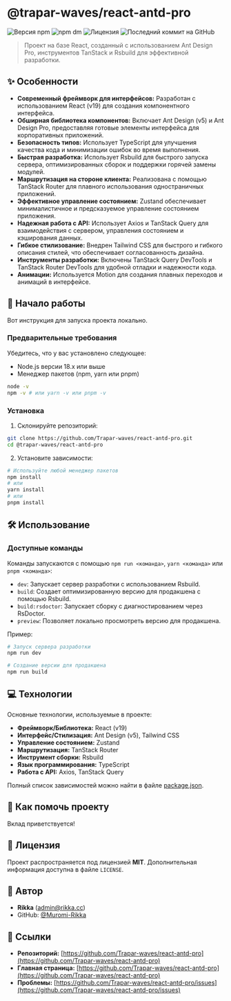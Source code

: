 # @trapar-waves/react-antd-pro

![Версия npm](https://img.shields.io/npm/v/@trapar-waves/react-antd-pro)
![npm dm](https://img.shields.io/npm/dm/@trapar-waves/react-antd-pro)
![Лицензия](https://img.shields.io/badge/license-MIT-green)
![Последний коммит на GitHub](https://img.shields.io/github/last-commit/trapar-waves/react-antd-pro)

> Проект на базе React, созданный с использованием Ant Design Pro, инструментов TanStack и Rsbuild для эффективной разработки.

## ✨ Особенности

* **Современный фреймворк для интерфейсов:** Разработан с использованием React (v19) для создания компонентного интерфейса.
* **Обширная библиотека компонентов:** Включает Ant Design (v5) и Ant Design Pro, предоставляя готовые элементы интерфейса для корпоративных приложений.
* **Безопасность типов:** Использует TypeScript для улучшения качества кода и минимизации ошибок во время выполнения.
* **Быстрая разработка:** Использует Rsbuild для быстрого запуска сервера, оптимизированных сборок и поддержки горячей замены модулей.
* **Маршрутизация на стороне клиента:** Реализована с помощью TanStack Router для плавного использования одностраничных приложений.
* **Эффективное управление состоянием:** Zustand обеспечивает минималистичное и предсказуемое управление состоянием приложения.
* **Надежная работа с API:** Использует Axios и TanStack Query для взаимодействия с сервером, управления состоянием и кэширования данных.
* **Гибкое стилизование:** Внедрен Tailwind CSS для быстрого и гибкого описания стилей, что обеспечивает согласованность дизайна.
* **Инструменты разработки:** Включены TanStack Query DevTools и TanStack Router DevTools для удобной отладки и надежности кода.
* **Анимации:** Используется Motion для создания плавных переходов и анимаций в интерфейсе.

## 🚀 Начало работы

Вот инструкция для запуска проекта локально.

### Предварительные требования

Убедитесь, что у вас установлено следующее:
- Node.js версии 18.x или выше
- Менеджер пакетов (npm, yarn или pnpm)

```bash
node -v
npm -v # или yarn -v или pnpm -v
```

### Установка

1. Склонируйте репозиторий:
```bash
git clone https://github.com/Trapar-waves/react-antd-pro.git
cd @trapar-waves/react-antd-pro
```
2. Установите зависимости:
```bash
# Используйте любой менеджер пакетов
npm install
# или
yarn install
# или
pnpm install
```

## 🛠️ Использование

### Доступные команды

Команды запускаются с помощью `npm run <команда>`, `yarn <команда>` или `pnpm <команда>`:

* `dev`: Запускает сервер разработки с использованием Rsbuild.
* `build`: Создает оптимизированную версию для продакшена с помощью Rsbuild.
* `build:rsdoctor`: Запускает сборку с диагностированием через RsDoctor.
* `preview`: Позволяет локально просмотреть версию для продакшена.

Пример:
```bash
# Запуск сервера разработки
npm run dev 

# Создание версии для продакшена
npm run build 
```

## 💻 Технологии

Основные технологии, используемые в проекте:

* **Фреймворк/Библиотека:** React (v19)
* **Интерфейс/Стилизация:** Ant Design (v5), Tailwind CSS
* **Управление состоянием:** Zustand
* **Маршрутизация:** TanStack Router
* **Инструмент сборки:** Rsbuild
* **Язык программирования:** TypeScript
* **Работа с API:** Axios, TanStack Query

Полный список зависимостей можно найти в файле [package.json](package.json).

## 🤝 Как помочь проекту

Вклад приветствуется!

## 📄 Лицензия

Проект распространяется под лицензией **MIT**. Дополнительная информация доступна в файле `LICENSE`.

## 👤 Автор

* **Rikka** ([admin@rikka.cc](mailto:admin@rikka.cc))
* GitHub: [@Muromi-Rikka](https://github.com/Muromi-Rikka)

## 🔗 Ссылки

* **Репозиторий:** [https://github.com/Trapar-waves/react-antd-pro](https://github.com/Trapar-waves/react-antd-pro)
* **Главная страница:** [https://github.com/Trapar-waves/react-antd-pro](https://github.com/Trapar-waves/react-antd-pro)
* **Проблемы:** [https://github.com/Trapar-waves/react-antd-pro/issues](https://github.com/Trapar-waves/react-antd-pro/issues)